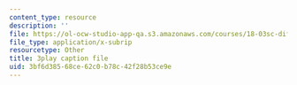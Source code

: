 ```yaml
---
content_type: resource
description: ''
file: https://ol-ocw-studio-app-qa.s3.amazonaws.com/courses/18-03sc-differential-equations-fall-2011/3bf6d38568ce62c0b78c42f28b53ce9e_EQJBp6Ym-6A.srt
file_type: application/x-subrip
resourcetype: Other
title: 3play caption file
uid: 3bf6d385-68ce-62c0-b78c-42f28b53ce9e
---
```

